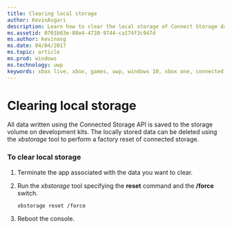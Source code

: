 ```yaml
---
title: Clearing local storage
author: KevinAsgari
description: Learn how to clear the local storage of Connect Storage data.
ms.assetid: 0701b03e-88e4-4720-9744-ca174f3c947d
ms.author: kevinasg
ms.date: 04/04/2017
ms.topic: article
ms.prod: windows
ms.technology: uwp
keywords: xbox live, xbox, games, uwp, windows 10, xbox one, connected storage
---
```


# Clearing local storage

All data written using the Connected Storage API is saved to the storage volume on development kits. The locally stored data can be deleted using the *xbstorage* tool to perform a factory reset of connected storage.

### To clear local storage

1.  Terminate the app associated with the data you want to clear.
2.  Run the *xbstorage* tool specifying the **reset** command and the **/force** switch.

        xbstorage reset /force

3.  Reboot the console.
